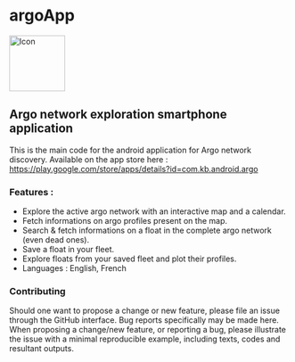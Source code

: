 # argoApp

<img src="https://user-images.githubusercontent.com/17851004/81565835-492aa680-939a-11ea-947c-d984c334b7c3.png"
     alt="Icon" height="100"/>

## Argo network exploration smartphone application

This is the main code for the android application for Argo network discovery. Available on the app store here : https://play.google.com/store/apps/details?id=com.kb.android.argo

### Features :

- Explore the active argo network with an interactive map and a calendar.
- Fetch informations on argo profiles present on the map.
- Search & fetch informations on a float in the complete argo network (even dead ones).
- Save a float in your fleet.
- Explore floats from your saved fleet and plot their profiles.
- Languages : English, French

### Contributing

Should one want to propose a change or new feature, please file an issue through the GitHub interface. Bug reports specifically may be made here. When proposing a change/new feature, or reporting a bug, please illustrate the issue with a minimal reproducible example, including texts, codes and resultant outputs.  
